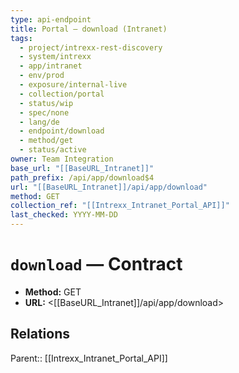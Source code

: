 ```yaml
---
type: api-endpoint
title: Portal — download (Intranet)
tags:
  - project/intrexx-rest-discovery
  - system/intrexx
  - app/intranet
  - env/prod
  - exposure/internal-live
  - collection/portal
  - status/wip
  - spec/none
  - lang/de
  - endpoint/download
  - method/get
  - status/active
owner: Team Integration
base_url: "[[BaseURL_Intranet]]"
path_prefix: /api/app/download$4
url: "[[BaseURL_Intranet]]/api/app/download"
method: GET
collection_ref: "[[Intrexx_Intranet_Portal_API]]"
last_checked: YYYY-MM-DD
---
```


# `download` — Contract
- **Method:** GET
- **URL:** <[[BaseURL_Intranet]]/api/app/download>

## Relations
Parent:: [[Intrexx_Intranet_Portal_API]]
